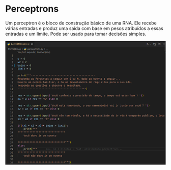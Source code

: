 <h1>Perceptrons</h1>
<p>Um perceptron é o bloco de construção básico de uma RNA. Ele recebe várias entradas e produz uma saída com base em pesos atribuídos a essas entradas e um limite. Pode ser usado para tomar decisões simples.</p>

<img src="./assets/codigoVsCode.png" alt="Imagem do codigo">

